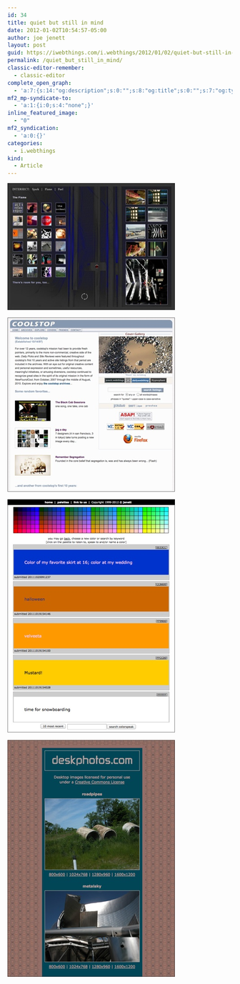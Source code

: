 ```yaml
---
id: 34
title: quiet but still in mind
date: 2012-01-02T10:54:57-05:00
author: joe jenett
layout: post
guid: https://iwebthings.com/i.webthings/2012/01/02/quiet-but-still-in-mind/
permalink: /quiet_but_still_in_mind/
classic-editor-remember:
  - classic-editor
complete_open_graph:
  - 'a:7:{s:14:"og:description";s:0:"";s:8:"og:title";s:0:"";s:7:"og:type";s:0:"";s:12:"twitter:card";s:7:"summary";s:15:"twitter:creator";s:0:"";s:19:"twitter:description";s:0:"";s:8:"og:image";s:0:"";}'
mf2_mp-syndicate-to:
  - 'a:1:{i:0;s:4:"none";}'
inline_featured_image:
  - "0"
mf2_syndication:
  - 'a:0:{}'
categories:
  - i.webthings
kind:
  - Article
---
```

[<img style="border: none;" src="/images/intersect.jpg" alt="intersect" />](http://bulltown.com/intersect/ "intersect")

[<img style="border: none;" src="/images/coolstop.jpg" alt="coolstop" />](http://coolstop.com/root/ "coolstop")

[<img style="border: none;" src="/images/colorspeak.jpg" alt="colorspeak" />](http://bulltown.com/colorspeak/1/ "colorspeak")

[<img style="border: none;" src="/images/deskphotos.jpg" alt="deskphotos.com" />](http://deskphotos.com/ "deskphotos.com")